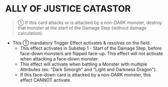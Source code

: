 # ALLY OF JUSTICE CATASTOR

> ① If this card attacks or is attacked by a non-DARK monster, destroy that monster at the start of the Damage Step (without damage calculation).

*   This ① mandatory Trigger Effect activates & resolves on the field.
    *   This effect activates in Substep 1 - Start of the Damage Step, before face-down monsters are flipped face-up. This effect will not activate when attacking a face-down monster.
    *   This effect will activate when battling a Monster with multiple Attributes (ex: "Dark Simorgh" and "Light and Darkness Dragon").
    *   If this face-down card is attacked by a non-DARK monster, this effect CANNOT activate.
